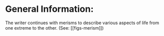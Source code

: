 # General Information:

The writer continues with merisms to describe various aspects of life from one extreme to the other. (See: [[figs-merism]])